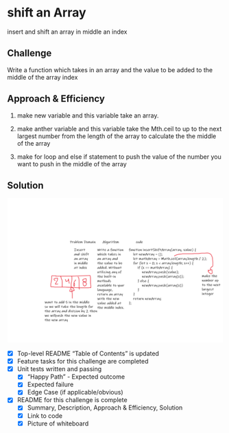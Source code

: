 # shift an Array

insert and shift an array in middle an index

## Challenge

Write a function which takes in an array and the value to be added to the middle of the array index

## Approach & Efficiency

1. make new variable and this variable take an array.

2. make anther variable and this variable take the Mth.ceil to up to the next largest number from the length of the array to calculate the the middle of the array

3. make for loop and else if statement to push the value of the number you want to push in the middle of the array

## Solution

![whiteboard](https://github.com/naeemmusamh/data-structures-and-algorithms/blob/master/array-shift/shift%20array.png?raw=true)

 - [x] Top-level README “Table of Contents” is updated
 - [x] Feature tasks for this challenge are completed
 - [x] Unit tests written and passing
     - [x] “Happy Path” - Expected outcome
     - [x] Expected failure
     - [x] Edge Case (if applicable/obvious)
 - [x] README for this challenge is complete
     - [x] Summary, Description, Approach & Efficiency, Solution
     - [x] Link to code
     - [x] Picture of whiteboard
